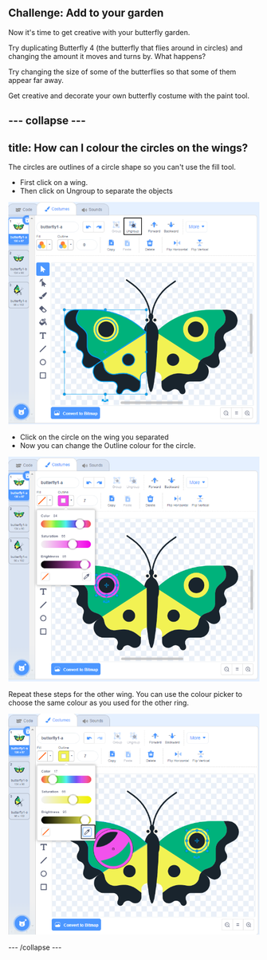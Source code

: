 ## Challenge: Add to your garden

Now it's time to get creative with your butterfly garden. 

Try duplicating Butterfly 4 (the butterfly that flies around in circles) and changing the amount it moves and turns by. What happens?

Try changing the size of some of the butterflies so that some of them appear far away. 

Get creative and decorate your own butterfly costume with the paint tool.

--- collapse ---
---
title: How can I colour the circles on the wings? 
---

The circles are outlines of a circle shape so you can't use the fill tool. 

+ First click on a wing. 
+ Then click on Ungroup to separate the objects

![Ungroup the wing](images/butterfly-circle-ungroup.png)

+ Click on the circle on the wing you separated
+ Now you can change the Outline colour for the circle. 

![Colour the circle](images/butterfly-circle-colour.png)

Repeat these steps for the other wing. You can use the colour picker to choose the same colour as you used for the other ring.

![Copy the colour with the colour picker](images/butterfly-circle-colour-picker.png)

--- /collapse ---

